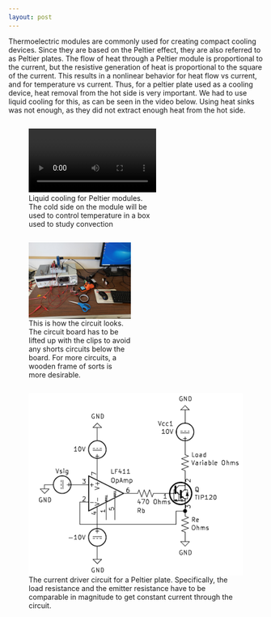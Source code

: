 ```yaml
---
layout: post
---
```


Thermoelectric modules are commonly used for creating compact cooling devices. Since they are based on the Peltier effect, they are also referred to as Peltier plates.
The flow of heat through a Peltier module is proportional to the current, but the resistive
generation of heat is proportional to the square of the current. This results in a nonlinear behavior for heat flow vs current, and for temperature vs current. Thus, for a peltier plate used as a
cooling device, heat removal from the hot side is very important. We had to use liquid cooling for this, as can be seen in the video below. Using heat sinks was not enough, as they did not extract enough heat from the hot side.

<figure style="max-width: 50%;height: auto;float: left;">
<video controls style="width: 100%;height: auto;">
  <source src="/plots/peltier_liquid_cooling_1.mp4" type="video/mp4">
</video>
<figcaption >Liquid cooling for Peltier modules. The cold side on the module will be used to control temperature in a box used to study convection</figcaption>
</figure>

<figure style="max-width: 40%;height: auto;float: left;">
<img align="left" src="/photos/circuit_on_table.jpg" alt="Circuit placed on desk" >
<figcaption> This is how the circuit looks. The circuit board has to be lifted up with the clips to avoid any shorts circuits below the board. For more circuits, a wooden frame of sorts is more desirable.</figcaption>
</figure>  
<figure style="max-width: 100%;height: auto;float: left;">
<img align="left" src="/plots/currentdriver.png" alt="Current driver circuit" >
<figcaption> The current driver circuit for a Peltier plate. Specifically, the load resistance and the emitter resistance have to be comparable in magnitude to get constant current through the circuit.</figcaption>
</figure>
<br clear="left"/>


